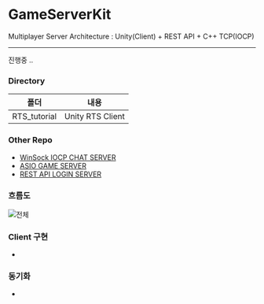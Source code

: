 # GameServerKit
Multiplayer Server Architecture : Unity(Client) + REST API + C++ TCP(IOCP)

---
진행중 ..

### Directory
|폴더|내용|
|:--:|:--:|
|RTS_tutorial|Unity RTS Client|

### Other Repo
- [WinSock IOCP CHAT SERVER](https://github.com/Owl-jun/project_hiocp/tree/GameChatServer)
- [ASIO GAME SERVER](https://github.com/Owl-jun/Server-Temp/tree/RtsGameServer)
- [REST API LOGIN SERVER](https://github.com/Owl-jun/REST_API_Server)

### 흐름도
![전체](https://github.com/user-attachments/assets/8cb86c16-b52d-450f-b9ce-6da253b5acc7)

### Client 구현

- 

### 동기화

-

### 
